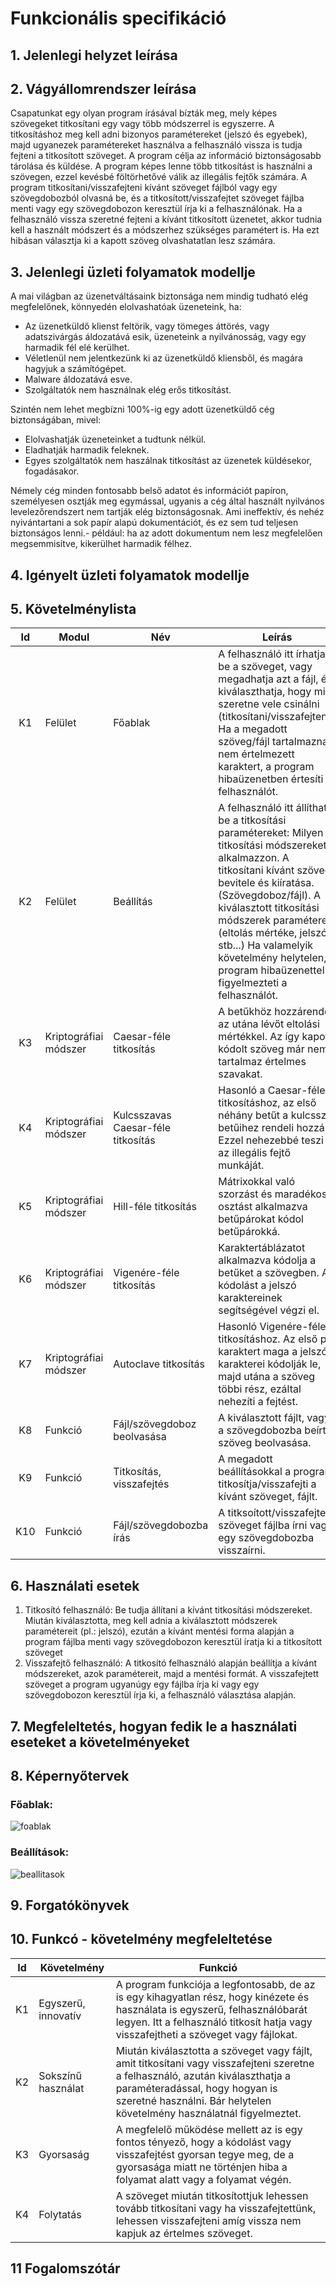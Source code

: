 # Funkcionális specifikáció
## 1. Jelenlegi helyzet leírása
## 2. Vágyállomrendszer leírása

Csapatunkat egy olyan program írásával bízták meg,
mely képes szövegeket titkosítani egy vagy több módszerrel is egyszerre.
A titkosításhoz meg kell adni bizonyos paramétereket (jelszó és egyebek),
majd ugyanezek paramétereket használva a felhasználó vissza is tudja fejteni
a titkosított szöveget. A program célja az információ biztonságosabb tárolása
és küldése. A program képes lenne több titkosítást is használni a szövegen,
ezzel kevésbé föltörhetővé válik az illegális fejtők számára. A program titkosítani/visszafejteni kívánt szöveget fájlból vagy egy szövegdobozból
olvasná be, és a titkosított/visszafejtet szöveget fájlba menti vagy egy
szövegdobozon keresztül írja ki a felhasználónak. Ha a felhasználó vissza
szeretné fejteni a kívánt titkosított üzenetet, akkor tudnia kell a használt
módszert és a módszerhez szükséges paramétert is. Ha ezt hibásan választja ki
a kapott szöveg olvashatatlan lesz számára.

## 3. Jelenlegi üzleti folyamatok modellje

A mai világban az üzenetváltásaink biztonsága nem mindig tudható elég megfelelőnek, könnyedén
elolvashatóak üzeneteink, ha:
   * Az üzenetküldő klienst feltörik, vagy tömeges áttörés, vagy adatszivárgás áldozatává esik,
   üzeneteink a nyilvánosság, vagy egy harmadik fél elé kerülhet.
   * Véletlenül nem jelentkezünk ki az üzenetküldő kliensből, és magára hagyjuk a számítógépet.
   * Malware áldozatává esve.
   * Szolgáltatók nem használnak elég erős titkosítást.

Szintén nem lehet megbízni 100%-ig egy adott üzenetküldő cég biztonságában, mivel:
   * Elolvashatják üzeneteinket a tudtunk nélkül.
   * Eladhatják harmadik feleknek.
   * Egyes szolgáltatók nem haszálnak titkosítást az üzenetek küldésekor, fogadásakor.
   
Némely cég minden fontosabb belső adatot és információt papíron, személyesen osztják meg
egymással, ugyanis a cég által használt nyilvános levelezőrendszert nem tartják elég
biztonságosnak. Ami ineffektív, és nehéz nyivántartani a sok papír alapú dokumentációt,
és ez sem tud teljesen biztonságos lenni.- például: ha az adott dokumentum nem lesz
megfelelően megsemmisítve, kikerülhet harmadik félhez.

## 4. Igényelt üzleti folyamatok modellje
## 5. Követelménylista

| Id | Modul | Név | Leírás |
| :---: | --- | --- | --- |
| K1 | Felület | Főablak | A felhasználó itt írhatja be a szöveget, vagy megadhatja azt a fájl, és kiválaszthatja, hogy mit szeretne vele csinálni (titkosítani/visszafejteni). Ha a megadott szöveg/fájl tartalmazna nem értelmezett karaktert, a program hibaüzenetben értesíti a felhasználót. |
| K2 | Felület | Beállítás | A felhasználó itt állíthatja be a titkosítási paramétereket:  Milyen titkosítási módszereket alkalmazzon. A titkosítani kívánt szöveg bevitele és kiíratása. (Szövegdoboz/fájl). A kiválasztott titkosítási módszerek paraméterei (eltolás mértéke, jelszó, stb...) Ha valamelyik követelmény helytelen, a program hibaüzenettel figyelmezteti a felhasználót. |
| K3 | Kriptográfiai módszer | Caesar-féle titkosítás | A betűkhöz hozzárendeli az utána lévőt eltolási mértékkel. Az így kapott kódolt szöveg már nem tartalmaz értelmes szavakat. |
| K4 | Kriptográfiai módszer |  Kulcsszavas Caesar-féle titkosítás | Hasonló a Caesar-féle titkosításhoz, az első néhány betűt a kulcsszó betűihez rendeli hozzá. Ezzel nehezebbé teszi az illegális fejtő munkáját. |
| K5 | Kriptográfiai módszer | Hill-féle titkosítás | Mátrixokkal való szorzást és maradékos osztást alkalmazva betűpárokat kódol betűpárokká. |
| K6 | Kriptográfiai módszer | Vigenére-féle titkosítás | Karaktertáblázatot alkalmazva kódolja a betűket a szövegben. A kódolást a jelszó karaktereinek segítségével végzi el. |
| K7 | Kriptográfiai módszer | Autoclave titkosítás | Hasonló Vigenére-féle titkosításhoz. Az első pár karaktert maga a jelszó karakterei kódolják le, majd utána a szöveg többi rész, ezáltal nehezíti a fejtést. |
| K8 | Funkció | Fájl/szövegdoboz beolvasása | A kiválasztott fájlt, vagy a szövegdobozba beírt szöveg beolvasása. |
| K9 | Funkció | Titkosítás, visszafejtés | A megadott beállításokkal a program titkosítja/visszafejti a kívánt szöveget, fájlt. |
| K10 | Funkció |  Fájl/szövegdobozba írás | A titksoított/visszafejtett szöveget fájlba írni vagy egy szövegdobozba visszaírni. |

## 6. Használati esetek

1. Titkosító felhasználó: Be tudja állítani a kívánt titkosítási módszereket. Miután kiválasztotta, meg kell adnia a kiválasztott módszerek paramétereit (pl.: jelszó), ezután a kívánt mentési forma alapján a program fájlba menti vagy szövegdobozon keresztül íratja ki a titkosított szöveget
2. Visszafejtő felhasználó: A titkosító felhasználó alapján beállítja a kívánt módszereket, azok paramétereit, majd a mentési formát. A visszafejtett szöveget a program ugyanúgy egy fájlba írja ki vagy egy szövegdobozon keresztül írja ki, a felhasználó választása alapján.

## 7. Megfeleltetés, hogyan fedik le a használati eseteket a követelményeket
## 8. Képernyőtervek

### Főablak:
![foablak](https://github.com/unicsbalint/PigeonCorp_MessageEncrypter/blob/main/imgs/main.png)
### Beállítások:
![beallitasok](https://github.com/unicsbalint/PigeonCorp_MessageEncrypter/blob/main/imgs/settings.png)

## 9. Forgatókönyvek
## 10. Funkcó - követelmény megfeleltetése

| Id | Követelmény | Funkció |
| :---: | --- | --- |
| K1 | Egyszerű, innovatív | A program funkciója a legfontosabb, de az is egy kihagyatlan rész, hogy kinézete és használata is egyszerű, felhasználóbarát legyen. Itt a felhasználó titkosít hatja vagy visszafejtheti a szöveget vagy fájlokat. |
| K2 | Sokszínű használat | Miután kiválasztotta a szöveget vagy fájlt, amit titkosítani vagy visszafejteni szeretne a felhasználó, azután kiválaszthatja a paraméteradással, hogy hogyan is szeretné használni. Bár helytelen követelmény használatnál figyelmeztet. |
| K3 | Gyorsaság | A megfelelő működése mellett az is egy fontos tényező, hogy a kódolást vagy visszafejtést gyorsan tegye meg, de a gyorsasága miatt ne történjen hiba a folyamat alatt vagy a folyamat végén. |
| K4 | Folytatás | A szöveget miután titkosítottjuk lehessen tovább titkosítani vagy ha visszafejtettünk, lehessen visszafejteni amíg vissza nem kapjuk az értelmes szöveget. |

## 11 Fogalomszótár
